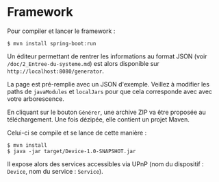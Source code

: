 # Framework

Pour compiler et lancer le framework :

	$ mvn install spring-boot:run

Un éditeur permettant de rentrer les informations au format JSON (voir `/doc/2_Entree-du-systeme.md`) est alors disponible sur `http://localhost:8080/generator`.

La page est pré-remplie avec un JSON d'exemple. Veillez à modifier les paths de `javaModules` et `localJars` pour que cela corresponde avec avec votre arborescence.

En cliquant sur le bouton `Générer`, une archive ZIP va être proposée au téléchargement. Une fois dézipée, elle contient un projet Maven.

Celui-ci se compile et se lance de cette manière :

	$ mvn install
	$ java -jar target/Device-1.0-SNAPSHOT.jar

Il expose alors des services accessibles via UPnP (nom du dispositif : `Device`, nom du service : `Service`).